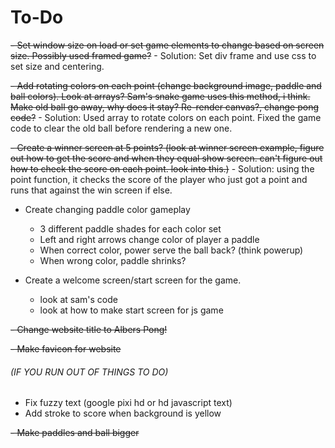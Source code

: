 # To-Do
~~- Set window size on load or set game elements to change based on screen size. Possibly used framed game?~~
    - Solution: Set div frame and use css to set size and centering.
    
~~- Add rotating colors on each point (change background image, paddle and ball colors). Look at arrays? Sam's snake game uses this method, i think. Make old ball go away, why does it stay? Re-render canvas?, change pong code?~~
    - Solution: Used array to rotate colors on each point. Fixed the game code to clear the old ball before rendering a new one.
    
~~- Create a winner screen at 5 points? (look at winner screen example, figure out how to get the score and when they equal show screen. can't figure out how to check the score on each point. look into this.)~~
    - Solution: using the point function, it checks the score of the player who just got a point and runs that against the win screen if else.
    
- Create changing paddle color gameplay
    - 3 different paddle shades for each color set
    - Left and right arrows change color of player a paddle
    - When correct color, power serve the ball back? (think powerup)
    - When wrong color, paddle shrinks?
    
- Create a welcome screen/start screen for the game.
    - look at sam's code
    - look at how to make start screen for js game 

~~- Change website title to Albers Pong!~~

~~- Make favicon for website~~

###### (IF YOU RUN OUT OF THINGS TO DO) 
- Fix fuzzy text (google pixi hd or hd javascript text)
- Add stroke to score when background is yellow

~~- Make paddles and ball bigger~~

